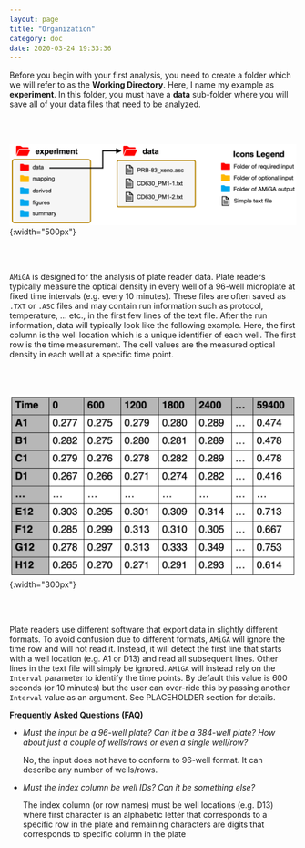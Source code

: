 ```yaml
---
layout: page
title: "Organization"
category: doc
date: 2020-03-24 19:33:36
---
```


Before you begin with your first analysis, you need to create a folder which we will refer to as the __Working Directory__. Here, I name my example as __experiment__. In this folder, you must have a __data__ sub-folder where you will save all of your data files that need to be analyzed.

<br /><br />

![amiga directory tree example](../assets/img/amiga_directory_tree_simple.png){:width="500px"}
<!--- ![amiga directory tree example](../assets/img/amiga_directory_tree_simple.png){:class="img-responsive"} --->

<br /><br />

`AMiGA` is designed for the analysis of plate reader data. Plate readers typically measure the optical density in every well of a 96-well microplate at fixed time intervals (e.g. every 10 minutes). These files are often saved as `.TXT` or `.ASC` files and may contain run information such as protocol, temperature, ... etc., in the first few lines of the text file. After the run information, data will typically look like the following example. Here, the first column is the well location which is a unique identifier of each well. The  first row is the time measurement. The cell values are the measured optical density in each well at a specific time point.

<br /><br />

![example data file](../assets/img/example_data_file.png){:width="300px"}
<!--- ![amiga directory tree example](../assets/img/amiga_directory_tree_simple.png){:class="img-responsive"} --->

<br /><br />

Plate readers use different software that export data in slightly different formats. To avoid confusion due to different formats, `AMiGA` will ignore the time row and will not read it. Instead, it will detect the first line that starts with a well location (e.g. A1 or D13) and read all subsequent lines. Other lines in the text file will simply be ignored. `AMiGA` will instead rely on the `Interval` parameter to identify the time points. By default this value is 600 seconds (or 10 minutes) but the user can over-ride this by passing another `Interval` value as an argument. See PLACEHOLDER section for details.

__Frequently Asked Questions (FAQ)__

- *Must the input be a 96-well plate? Can it be a 384-well plate? How about just a couple of wells/rows or even a single well/row?*

    No, the input does not have to conform to 96-well format. It can describe any number of wells/rows.

- *Must the index column be well IDs? Can it be something else?*

    The index column (or row names) must be well locations (e.g. D13) where first character is an alphabetic letter that corresponds to a specific row in the plate and remaining characters are digits that corresponds to specific column in the plate
